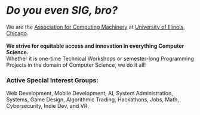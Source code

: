 # _Do you even SIG, bro?_

We are the [Association for Computing Machinery](https://acm-uic.github.io/) at [University of Illinois, Chicago](https://cs.uic.edu/).<br><br>
**We strive for equitable access and innovation in everything Computer Science.**<br> Whether it is one-time Technical Workshops or semester-long Programming Projects in the domain of Computer Science, we do it all!

### Active Special Interest Groups:
Web Development, Mobile Development, AI, System Administration, Systems, Game Design, Algorithmic Trading, Hackathons, Jobs, Math, Cybersecurity, Indie Dev, and VR.


